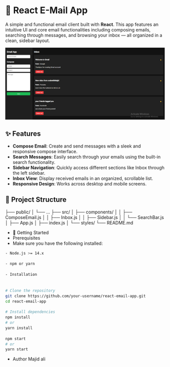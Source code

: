 # 📧 React E-Mail App

A simple and functional email client built with **React**. This app features an intuitive UI and core email functionalities including composing emails, searching through messages, and browsing your inbox — all organized in a clean, sidebar layout.

![E-mail App Screenshot](./E-mail.png)

## ✨ Features

- **Compose Email**: Create and send messages with a sleek and responsive compose interface.
- **Search Messages**: Easily search through your emails using the built-in search functionality.
- **Sidebar Navigation**: Quickly access different sections like Inbox through the left sidebar.
- **Inbox View**: Display received emails in an organized, scrollable list.
- **Responsive Design**: Works across desktop and mobile screens.

## 📁 Project Structure


├── public/
│   └── ...
├── src/
│   ├── components/
│   │   ├── ComposeEmail.js
│   │   ├── Inbox.js
│   │   ├── Sidebar.js
│   │   └── SearchBar.js
│   ├── App.js
│   ├── index.js
│   └── styles/
└── README.md
- 🚀 Getting Started
- Prerequisites
- Make sure you have the following installed:
```bash
- Node.js >= 14.x

- npm or yarn

- Installation


# Clone the repository
git clone https://github.com/your-username/react-email-app.git
cd react-email-app

# Install dependencies
npm install
# or
yarn install

npm start
# or
yarn start
```
- Author Majid ali